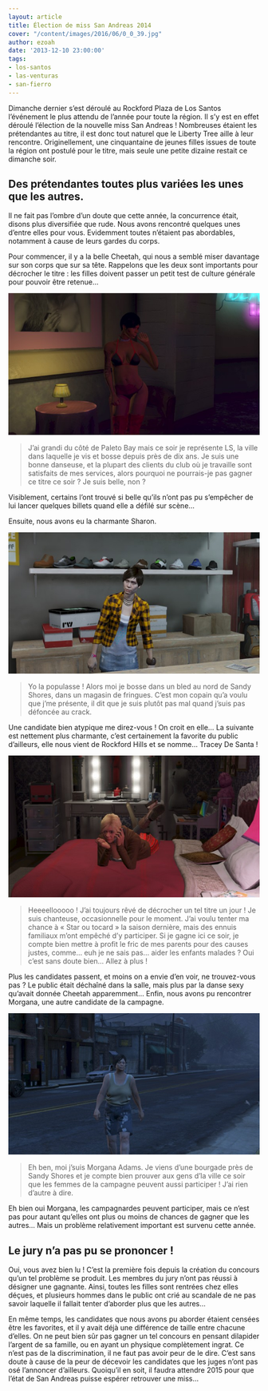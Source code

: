 ```yaml
---
layout: article
title: Élection de miss San Andreas 2014
cover: "/content/images/2016/06/0_0_39.jpg"
author: ezoah
date: '2013-12-10 23:00:00'
tags:
- los-santos
- las-venturas
- san-fierro
---
```


Dimanche dernier s’est déroulé au Rockford Plaza de Los Santos l’événement le plus attendu de l’année pour toute la région. Il s’y est en effet déroulé l’élection de la nouvelle miss San Andreas ! Nombreuses étaient les prétendantes au titre, il est donc tout naturel que le Liberty Tree aille à leur rencontre. Originellement, une cinquantaine de jeunes filles issues de toute la région ont postulé pour le titre, mais seule une petite dizaine restait ce dimanche soir.

## Des prétendantes toutes plus variées les unes que les autres.

Il ne fait pas l’ombre d’un doute que cette année, la concurrence était, disons plus diversifiée que rude. Nous avons rencontré quelques unes d’entre elles pour vous. Evidemment toutes n’étaient pas abordables, notamment à cause de leurs gardes du corps.

Pour commencer, il y a la belle Cheetah, qui nous a semblé miser davantage sur son corps que sur sa tête. Rappelons que les deux sont importants pour décrocher le titre : les filles doivent passer un petit test de culture générale pour pouvoir être retenue…

![](  /content/images/2016/06/0_0_40.jpg)

> J’ai grandi du côté de Paleto Bay mais ce soir je représente LS, la ville dans laquelle je vis et bosse depuis près de dix ans. Je suis une bonne danseuse, et la plupart des clients du club où je travaille sont satisfaits de mes services, alors pourquoi ne pourrais-je pas gagner ce titre ce soir ? Je suis belle, non ?

Visiblement, certains l’ont trouvé si belle qu’ils n’ont pas pu s’empêcher de lui lancer quelques billets quand elle a défilé sur scène…

Ensuite, nous avons eu la charmante Sharon.

![](  /content/images/2016/06/0_0_41.jpg)

> Yo la populasse ! Alors moi je bosse dans un bled au nord de Sandy Shores, dans un magasin de fringues. C’est mon copain qu’a voulu que j’me présente, il dit que je suis plutôt pas mal quand j’suis pas défoncée au crack.

Une candidate bien atypique me direz-vous ! On croit en elle… La suivante est nettement plus charmante, c’est certainement la favorite du public d’ailleurs, elle nous vient de Rockford Hills et se nomme… Tracey De Santa !

![](  /content/images/2016/06/0_0_42.jpg)

> Heeeellooooo ! J’ai toujours rêvé de décrocher un tel titre un jour ! Je suis chanteuse, occasionnelle pour le moment. J’ai voulu tenter ma chance à « Star ou tocard » la saison dernière, mais des ennuis familiaux m’ont empêché d’y participer. Si je gagne ici ce soir, je compte bien mettre à profit le fric de mes parents pour des causes justes, comme… euh je ne sais pas… aider les enfants malades ? Oui c’est sans doute bien… Allez à plus !

Plus les candidates passent, et moins on a envie d’en voir, ne trouvez-vous pas ? Le public était déchaîné dans la salle, mais plus par la danse sexy qu’avait donnée Cheetah apparemment… Enfin, nous avons pu rencontrer Morgana, une autre candidate de la campagne.

![](  /content/images/2016/06/0_0_43.jpg)

> Eh ben, moi j’suis Morgana Adams. Je viens d’une bourgade près de Sandy Shores et je compte bien prouver aux gens d’la ville ce soir que les femmes de la campagne peuvent aussi participer ! J’ai rien d’autre à dire.

Eh bien oui Morgana, les campagnardes peuvent participer, mais ce n’est pas pour autant qu’elles ont plus ou moins de chances de gagner que les autres… Mais un problème relativement important est survenu cette année.

## Le jury n’a pas pu se prononcer !

Oui, vous avez bien lu ! C’est la première fois depuis la création du concours qu’un tel problème se produit. Les membres du jury n’ont pas réussi à désigner une gagnante. Ainsi, toutes les filles sont rentrées chez elles déçues, et plusieurs hommes dans le public ont crié au scandale de ne pas savoir laquelle il fallait tenter d’aborder plus que les autres…

En même temps, les candidates que nous avons pu aborder étaient censées être les favorites, et il y avait déjà une différence de taille entre chacune d’elles. On ne peut bien sûr pas gagner un tel concours en pensant dilapider l’argent de sa famille, ou en ayant un physique complètement ingrat. Ce n’est pas de la discrimination, il ne faut pas avoir peur de le dire. C’est sans doute à cause de la peur de décevoir les candidates que les juges n’ont pas osé l’annoncer d’ailleurs. Quoiqu’il en soit, il faudra attendre 2015 pour que l’état de San Andreas puisse espérer retrouver une miss…

<!--kg-card-end: markdown-->

